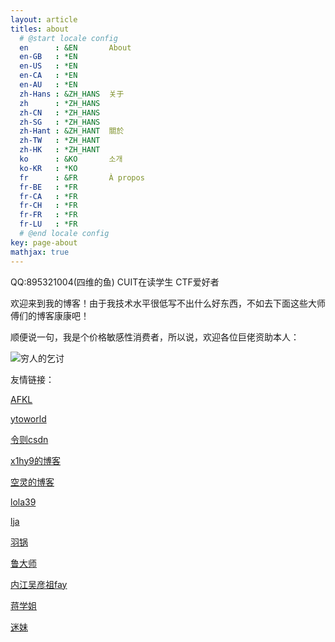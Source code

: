 ```yaml
---
layout: article
titles: about
  # @start locale config
  en      : &EN       About
  en-GB   : *EN
  en-US   : *EN
  en-CA   : *EN
  en-AU   : *EN
  zh-Hans : &ZH_HANS  关于
  zh      : *ZH_HANS
  zh-CN   : *ZH_HANS
  zh-SG   : *ZH_HANS
  zh-Hant : &ZH_HANT  關於
  zh-TW   : *ZH_HANT
  zh-HK   : *ZH_HANT
  ko      : &KO       소개
  ko-KR   : *KO
  fr      : &FR       À propos
  fr-BE   : *FR
  fr-CA   : *FR
  fr-CH   : *FR
  fr-FR   : *FR
  fr-LU   : *FR
  # @end locale config
key: page-about
mathjax: true
---
```


QQ:895321004(四维的鱼)   CUIT在读学生     CTF爱好者

欢迎来到我的博客！由于我技术水平很低写不出什么好东西，不如去下面这些大师傅们的博客康康吧！

顺便说一句，我是个价格敏感性消费者，所以说，欢迎各位巨佬资助本人：

![穷人的乞讨](https://i.loli.net/2020/06/07/YZwfh93KP187eAN.png)

友情链接：

[AFKL](https://www.afkl.ml/)

[ytoworld](https://leohearts.com/)

 [令则csdn](https://blog.csdn.net/wlz_lc_4)

[x1hy9的博客](http://39.106.144.160/)

[空灵的博客](http://kodosan.com/)

[lola39](http://lola39.cn)

[lja](https://ljahum.github.io/)

[羽锅](http://www.cl4y.top)

[鲁大师](http://www.const27.com)

[内江吴彦祖fay](http://0xfay.github.io)

[蒋学姐](http://0xc4m3l.club)

[迷妹](http://106.75.101.193/blog/)